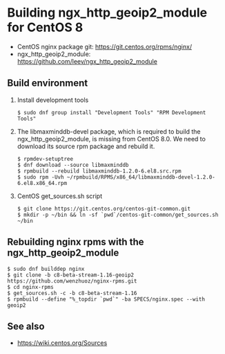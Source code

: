 # Building ngx_http_geoip2_module for CentOS 8

* CentOS nginx package git: https://git.centos.org/rpms/nginx/
* ngx_http_geoip2_module: https://github.com/leev/ngx_http_geoip2_module

## Build environment
1. Install development tools
    ```
    $ sudo dnf group install "Development Tools" "RPM Development Tools"
    ```

2. The libmaxminddb-devel package, which is required to build the ngx_http_geoip2_module, is missing from CentOS 8.0. We need to download its source rpm package and rebuild it.
    ```
    $ rpmdev-setuptree
    $ dnf download --source libmaxminddb
    $ rpmbuild --rebuild libmaxminddb-1.2.0-6.el8.src.rpm
    $ sudo rpm -Uvh ~/rpmbuild/RPMS/x86_64/libmaxminddb-devel-1.2.0-6.el8.x86_64.rpm
    ```

3. CentOS get_sources.sh script
    ```
    $ git clone https://git.centos.org/centos-git-common.git
    $ mkdir -p ~/bin && ln -sf `pwd`/centos-git-common/get_sources.sh ~/bin
    ```

## Rebuilding nginx rpms with the ngx_http_geoip2_module
```
$ sudo dnf builddep nginx
$ git clone -b c8-beta-stream-1.16-geoip2 https://github.com/wenzhuoz/nginx-rpms.git
$ cd nginx-rpms
$ get_sources.sh -c -b c8-beta-stream-1.16
$ rpmbuild --define "%_topdir `pwd`" -ba SPECS/nginx.spec --with geoip2
```

## See also
* https://wiki.centos.org/Sources
